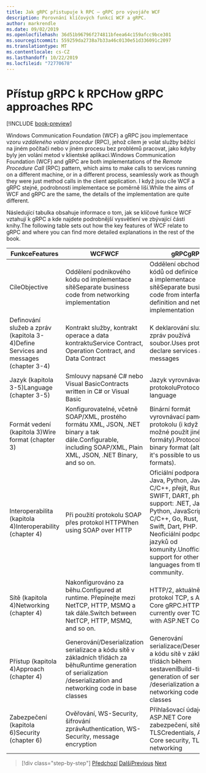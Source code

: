 ```yaml
---
title: Jak gRPC přistupuje k RPC – gRPC pro vývojáře WCF
description: Porovnání klíčových funkcí WCF a gRPC.
author: markrendle
ms.date: 09/02/2019
ms.openlocfilehash: 36d51b96796f274811bfeea64c159afcc9bce301
ms.sourcegitcommit: 559259da2738a7b33a46c0130e51d336091c2097
ms.translationtype: MT
ms.contentlocale: cs-CZ
ms.lasthandoff: 10/22/2019
ms.locfileid: "72770678"
---
```

# <a name="how-grpc-approaches-rpc"></a><span data-ttu-id="6331d-103">Přístup gRPC k RPC</span><span class="sxs-lookup"><span data-stu-id="6331d-103">How gRPC approaches RPC</span></span>

[!INCLUDE [book-preview](../../../includes/book-preview.md)]

<span data-ttu-id="6331d-104">Windows Communication Foundation (WCF) a gRPC jsou implementace vzoru *vzdáleného volání procedur* (RPC), jehož cílem je volat služby běžící na jiném počítači nebo v jiném procesu bez problémů pracovat, jako kdyby byly jen volání metod v klientské aplikaci.</span><span class="sxs-lookup"><span data-stu-id="6331d-104">Windows Communication Foundation (WCF) and gRPC are both implementations of the *Remote Procedure Call* (RPC) pattern, which aims to make calls to services running on a different machine, or in a different process, seamlessly work as though they were just method calls in the client application.</span></span> <span data-ttu-id="6331d-105">I když jsou cíle WCF a gRPC stejné, podrobnosti implementace se poměrně liší.</span><span class="sxs-lookup"><span data-stu-id="6331d-105">While the aims of WCF and gRPC are the same, the details of the implementation are quite different.</span></span>

<span data-ttu-id="6331d-106">Následující tabulka obsahuje informace o tom, jak se klíčové funkce WCF vztahují k gRPC a kde najdete podrobnější vysvětlení ve zbývající části knihy.</span><span class="sxs-lookup"><span data-stu-id="6331d-106">The following table sets out how the key features of WCF relate to gRPC and where you can find more detailed explanations in the rest of the book.</span></span>

| <span data-ttu-id="6331d-107">Funkce</span><span class="sxs-lookup"><span data-stu-id="6331d-107">Features</span></span> | <span data-ttu-id="6331d-108">WCF</span><span class="sxs-lookup"><span data-stu-id="6331d-108">WCF</span></span> | <span data-ttu-id="6331d-109">gRPC</span><span class="sxs-lookup"><span data-stu-id="6331d-109">gRPC</span></span> |
| -------- | --- | ---- |
| <span data-ttu-id="6331d-110">Cíle</span><span class="sxs-lookup"><span data-stu-id="6331d-110">Objective</span></span> | <span data-ttu-id="6331d-111">Oddělení podnikového kódu od implementace sítě</span><span class="sxs-lookup"><span data-stu-id="6331d-111">Separate business code from networking implementation</span></span> | <span data-ttu-id="6331d-112">Oddělení obchodních kódů od definice rozhraní a implementace sítě</span><span class="sxs-lookup"><span data-stu-id="6331d-112">Separate business code from interface definition and networking implementation</span></span> |
| <span data-ttu-id="6331d-113">Definování služeb a zpráv (kapitola 3-4)</span><span class="sxs-lookup"><span data-stu-id="6331d-113">Define Services and messages (chapter 3-4)</span></span>  | <span data-ttu-id="6331d-114">Kontrakt služby, kontrakt operace a data kontraktu</span><span class="sxs-lookup"><span data-stu-id="6331d-114">Service Contract, Operation Contract, and Data Contract</span></span> | <span data-ttu-id="6331d-115">K deklarování služeb a zpráv používá soubor.</span><span class="sxs-lookup"><span data-stu-id="6331d-115">Uses proto file to declare services and messages</span></span> |
| <span data-ttu-id="6331d-116">Jazyk (kapitola 3-5)</span><span class="sxs-lookup"><span data-stu-id="6331d-116">Language (chapter 3-5)</span></span> | <span data-ttu-id="6331d-117">Smlouvy napsané C# nebo Visual Basic</span><span class="sxs-lookup"><span data-stu-id="6331d-117">Contracts written in C# or Visual Basic</span></span> | <span data-ttu-id="6331d-118">Jazyk vyrovnávací paměti protokolu</span><span class="sxs-lookup"><span data-stu-id="6331d-118">Protocol Buffer language</span></span> |
| <span data-ttu-id="6331d-119">Formát vedení (kapitola 3)</span><span class="sxs-lookup"><span data-stu-id="6331d-119">Wire format (chapter 3)</span></span> | <span data-ttu-id="6331d-120">Konfigurovatelné, včetně SOAP/XML, prostého formátu XML, JSON, .NET binary a tak dále.</span><span class="sxs-lookup"><span data-stu-id="6331d-120">Configurable, including SOAP/XML, Plain XML, JSON, .NET Binary, and so on.</span></span> | <span data-ttu-id="6331d-121">Binární formát vyrovnávací paměti protokolu (i když je možné použít jiné formáty).</span><span class="sxs-lookup"><span data-stu-id="6331d-121">Protocol Buffer binary format (although it's possible to use other formats).</span></span>
| <span data-ttu-id="6331d-122">Interoperabilita (kapitola 4)</span><span class="sxs-lookup"><span data-stu-id="6331d-122">Interoperability (chapter 4)</span></span> | <span data-ttu-id="6331d-123">Při použití protokolu SOAP přes protokol HTTP</span><span class="sxs-lookup"><span data-stu-id="6331d-123">When using SOAP over HTTP</span></span> | <span data-ttu-id="6331d-124">Oficiální podpora: .NET, Java, Python, JavaScript, C/C++, přejít, Rust, Ruby, SWIFT, DART, php.</span><span class="sxs-lookup"><span data-stu-id="6331d-124">Official support: .NET, Java, Python, JavaScript, C/C++, Go, Rust, Ruby, Swift, Dart, PHP.</span></span> <span data-ttu-id="6331d-125">Neoficiální podpora jiných jazyků od komunity.</span><span class="sxs-lookup"><span data-stu-id="6331d-125">Unofficial support for other languages from the community.</span></span> |
| <span data-ttu-id="6331d-126">Sítě (kapitola 4)</span><span class="sxs-lookup"><span data-stu-id="6331d-126">Networking (chapter 4)</span></span> | <span data-ttu-id="6331d-127">Nakonfigurováno za běhu.</span><span class="sxs-lookup"><span data-stu-id="6331d-127">Configured at runtime.</span></span> <span data-ttu-id="6331d-128">Přepínejte mezi NetTCP, HTTP, MSMQ a tak dále.</span><span class="sxs-lookup"><span data-stu-id="6331d-128">Switch between NetTCP, HTTP, MSMQ, and so on.</span></span> | <span data-ttu-id="6331d-129">HTTP/2, aktuálně přes protokol TCP, s ASP.NET Core gRPC.</span><span class="sxs-lookup"><span data-stu-id="6331d-129">HTTP/2, currently over TCP only with ASP.NET Core gRPC.</span></span> |
| <span data-ttu-id="6331d-130">Přístup (kapitola 4)</span><span class="sxs-lookup"><span data-stu-id="6331d-130">Approach (chapter 4)</span></span> | <span data-ttu-id="6331d-131">Generování/Deserialization serializace a kódu sítě v základních třídách za běhu</span><span class="sxs-lookup"><span data-stu-id="6331d-131">Runtime generation of serialization /deserialization and networking code in base classes</span></span> | <span data-ttu-id="6331d-132">Generování serializace/Deserialization a kódu sítě v základních třídách během sestavení</span><span class="sxs-lookup"><span data-stu-id="6331d-132">Build-time generation of serialization /deserialization and networking code in base classes</span></span> |
| <span data-ttu-id="6331d-133">Zabezpečení (kapitola 6)</span><span class="sxs-lookup"><span data-stu-id="6331d-133">Security (chapter 6)</span></span> | <span data-ttu-id="6331d-134">Ověřování, WS-Security, šifrování zpráv</span><span class="sxs-lookup"><span data-stu-id="6331d-134">Authentication, WS-Security, message encryption</span></span> | <span data-ttu-id="6331d-135">Přihlašovací údaje, ASP.NET Core zabezpečení, sítě TLS</span><span class="sxs-lookup"><span data-stu-id="6331d-135">Credentials, ASP.NET Core security, TLS networking</span></span> |

>[!div class="step-by-step"]
><span data-ttu-id="6331d-136">[Předchozí](grpc-overview.md)
>[Další](interface-definition-language.md)</span><span class="sxs-lookup"><span data-stu-id="6331d-136">[Previous](grpc-overview.md)
[Next](interface-definition-language.md)</span></span>
